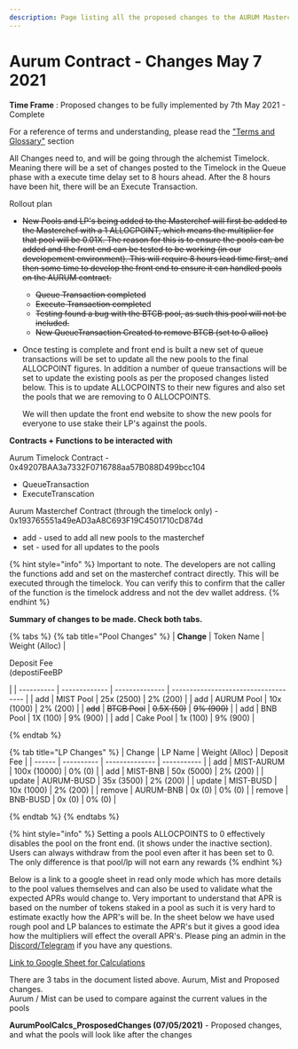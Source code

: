 ```yaml
---
description: Page listing all the proposed changes to the AURUM Masterchef contract.
---
```


# Aurum Contract - Changes May 7 2021

**Time Frame** : Proposed changes to be fully implemented by 7th May 2021 - Complete

For a reference of terms and understanding, please read the ["Terms and Glossary"](../help-and-faq/terms-and-glossary.md) section

All Changes need to, and will be going through the alchemist Timelock. Meaning there will be a set of changes posted to the Timelock in the Queue phase with a execute time delay set to 8 hours ahead. After the 8 hours have been hit, there will be an Execute Transaction.

Rollout plan

* ~~New Pools and LP's being added to the Masterchef will first be added to the Masterchef with a 1 ALLOCPOINT, which means the multiplier for that pool will be 0.01X. The reason for this is to ensure the pools can be added and the front end can be tested to be working (in our developement environment). This will require 8 hours lead time first, and then some time to develop the front end to ensure it can handled pools on the AURUM contract.~~
  * ~~Queue Transaction completed~~&#x20;
  * ~~Execute Transaction complete~~d
  * ~~Testing found a bug with the BTCB pool, as such this pool will not be included.~~
  * ~~New QueueTransaction Created to remove BTCB (set to 0 alloc)~~
*   Once testing is complete and front end is built a new set of queue transactions will be set to update all the new pools to the final ALLOCPOINT figures. In addition a number of queue transactions will be set to update the existing pools as per the proposed changes listed below. This is to update ALLOCPOINTS to their new figures and also set the pools that we are removing to 0 ALLOCPOINTS.

    We will then update the front end website to show the new pools for everyone to use stake their LP's against the pools.&#x20;

**Contracts + Functions to be interacted with**&#x20;

Aurum Timelock Contract - 0x49207BAA3a7332F0716788aa57B088D499bcc104

* QueueTransaction&#x20;
* ExecuteTranscation

Aurum Masterchef Contract  (through the timelock only) - 0x193765551a49eAD3aA8C693F19C4501710cD874d

* add - used to add all new pools to the masterchef
* set - used for all updates to the pools

{% hint style="info" %}
Important to note. The developers are not calling the functions add and set on the masterchef contract directly. This will be executed through the timelock. You can verify this to confirm that the caller of the function is the timelock address and not the dev wallet address.&#x20;
{% endhint %}

**Summary of changes to be made.  Check both tabs.**&#x20;

{% tabs %}
{% tab title="Pool Changes" %}
| **Change** | Token Name    | Weight (Alloc) | <p>Deposit Fee <br>(depostiFeeBP</p> |
| ---------- | ------------- | -------------- | ------------------------------------ |
| add        | MIST Pool     | 25x (2500)     | 2% (200)                             |
| add        | AURUM Pool    | 10x (1000)     | 2% (200)                             |
| ~~add~~    | ~~BTCB Pool~~ | ~~0.5X (50)~~  | ~~9% (900)~~                         |
| add        | BNB Pool      | 1X (100)       | 9% (900)                             |
| add        | Cake Pool     | 1x (100)       | 9% (900)                             |


{% endtab %}

{% tab title="LP Changes" %}
| Change | LP Name    | Weight (Alloc) | Deposit Fee |
| ------ | ---------- | -------------- | ----------- |
| add    | MIST-AURUM | 100x (10000)   | 0% (0)      |
| add    | MIST-BNB   | 50x (5000)     | 2% (200)    |
| update | AURUM-BUSD | 35x (3500)     | 2% (200)    |
| update | MIST-BUSD  | 10x (1000)     | 2% (200)    |
| remove | AURUM-BNB  | 0x (0)         | 0% (0)      |
| remove | BNB-BUSD   | 0x (0)         | 0% (0)      |


{% endtab %}
{% endtabs %}

{% hint style="info" %}
Setting a pools ALLOCPOINTS to 0 effectively disables the pool on the front end. (it shows under the inactive section). Users can always withdraw from the pool even after it has been set to 0. The only difference is that pool/lp will not earn any rewards
{% endhint %}

Below is a link to a google sheet in read only mode which has more details to the pool values themselves and can also be used to validate what the expected APRs would change to. Very important to understand that APR is based on the number of tokens staked in a pool as such it is very hard to estimate exactly how the APR's will be. In the sheet below we have used rough pool and LP balances to estimate the APR's but it gives a good idea how the multipliers will effect the overall APR's. Please ping an admin in the [Discord/Telegram](../community/socials.md) if you have any questions.&#x20;

[Link to Google Sheet for Calculations](https://docs.google.com/spreadsheets/d/1Y2Kn1ehd6yjN0oX6MtivfG8hNmTb-fpVWobr2DftUDU/edit?usp=sharing)

There are 3 tabs in the document listed above. Aurum, Mist and Proposed changes. \
Aurum / Mist can be used to compare against the current values in the pools

**AurumPoolCalcs\_ProsposedChanges (07/05/2021)** - Proposed changes, and what the pools will look like after the changes
